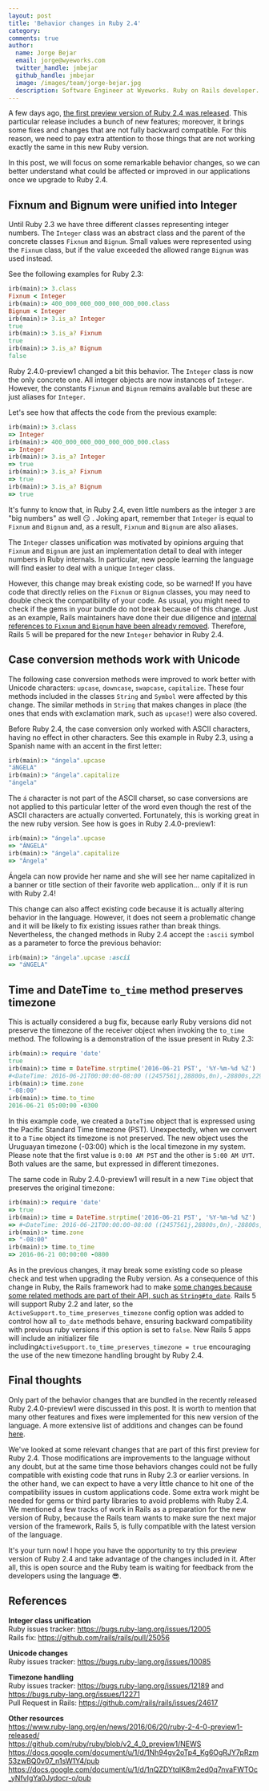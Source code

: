 ```yaml
---
layout: post
title: 'Behavior changes in Ruby 2.4'
category: 
comments: true
author:
  name: Jorge Bejar
  email: jorge@wyeworks.com
  twitter_handle: jmbejar
  github_handle: jmbejar
  image: /images/team/jorge-bejar.jpg
  description: Software Engineer at Wyeworks. Ruby on Rails developer.
---
```


A few days ago, [the first preview version of Ruby 2.4 was released](https://www.ruby-lang.org/en/news/2016/06/20/ruby-2-4-0-preview1-released/). This particular release includes a bunch of new features; moreover, it brings some fixes and changes that are not fully backward compatible. For this reason, we need to pay extra attention to those things that are not working exactly the same in this new Ruby version.

In this post, we will focus on some remarkable behavior changes, so we can better understand what could be affected or improved in our applications once we upgrade to Ruby 2.4.

<!--more-->

## Fixnum and Bignum were unified into Integer

Until Ruby 2.3 we have three different classes representing integer numbers. The `Integer` class was an abstract class and the parent of the concrete classes `Fixnum` and `Bignum`. Small values were represented using the `Fixnum` class, but if the value exceeded the allowed range `Bignum` was used instead.

See the following examples for Ruby 2.3:

```ruby
irb(main):> 3.class
Fixnum < Integer
irb(main):> 400_000_000_000_000_000_000.class
Bignum < Integer
irb(main):> 3.is_a? Integer
true
irb(main):> 3.is_a? Fixnum
true
irb(main):> 3.is_a? Bignum
false
```

Ruby 2.4.0-preview1 changed a bit this behavior. The `Integer` class is now the only concrete one. All integer objects are now instances of `Integer`. However, the constants `Fixnum` and `Bignum` remains available but these are just aliases for `Integer`.

Let's see how that affects the code from the previous example:

```ruby
irb(main):> 3.class
=> Integer
irb(main):> 400_000_000_000_000_000_000.class
=> Integer
irb(main):> 3.is_a? Integer
=> true
irb(main):> 3.is_a? Fixnum
=> true
irb(main):> 3.is_a? Bignum
=> true
```

It's funny to know that, in Ruby 2.4, even little numbers as the integer `3` are "big numbers" as well 😏 . Joking apart, remember that `Integer` is equal to `Fixnum` and `Bignum` and, as a result, `Fixnum` and `Bignum` are also aliases.

The `Integer` classes unification was motivated by opinions arguing that `Fixnum` and `Bignum` are just an implementation detail to deal with integer numbers in Ruby internals. In particular, new people learning the language will find easier to deal with a unique `Integer` class.

However, this change may break existing code, so be warned! If you have code that directly relies on the `Fixnum` or `Bignum` classes, you may need to double check the compatibility of your code. As usual, you might need to check if the gems in your bundle do not break because of this change. Just as an example, Rails maintainers have done their due diligence and [internal references to `Fixnum` and `Bignum` have been already removed](https://github.com/rails/rails/pull/25056). Therefore, Rails 5 will be prepared for the new `Integer` behavior in Ruby 2.4.

## Case conversion methods work with Unicode

The following case conversion methods were improved to work better with Unicode characters: `upcase`, `downcase`, `swapcase`, `capitalize`. These four methods included in the classes `String` and `Symbol` were affected by this change. The similar methods in `String` that makes changes in place (the ones that ends with exclamation mark, such as `upcase!`) were also covered.

Before Ruby 2.4, the case conversion only worked with ASCII characters, having no effect in other characters. See this example in Ruby 2.3, using a Spanish name with an accent in the first letter:

```ruby
irb(main):> "ángela".upcase
"áNGELA"
irb(main):> "ángela".capitalize
"ángela"
```

The `á` character is not part of the ASCII charset, so case conversions are not applied to this particular letter of the word even though the rest of the ASCII characters are actually converted. Fortunately, this is working great in the new ruby version. See how is goes in Ruby 2.4.0-preview1:

```ruby
irb(main):> "ángela".upcase
=> "ÁNGELA"
irb(main):> "ángela".capitalize
=> "Ángela"
```

Ángela can now provide her name and she will see her name capitalized in a banner or title section of their favorite web application... only if it is run with Ruby 2.4!

This change can also affect existing code because it is actually altering behavior in the language. However, it does not seem a problematic change and it will be likely to fix existing issues rather than break things. Nevertheless, the changed methods in Ruby 2.4 accept the `:ascii` symbol as a parameter to force the previous behavior:

```ruby
irb(main):> "ángela".upcase :ascii
=> "áNGELA"  
```

## Time and DateTime `to_time` method preserves timezone 

This is actually considered a bug fix, because early Ruby versions did not preserve the timezone of the receiver object when invoking the `to_time` method. The following is a demonstration of the issue present in Ruby 2.3:

```ruby
irb(main):> require 'date'
true
irb(main):> time = DateTime.strptime('2016-06-21 PST', '%Y-%m-%d %Z')
#<DateTime: 2016-06-21T00:00:00-08:00 ((2457561j,28800s,0n),-28800s,2299161j)>
irb(main):> time.zone
"-08:00"
irb(main):> time.to_time
2016-06-21 05:00:00 -0300
```

In this example code, we created a `DateTime` object that is expressed using the Pacific Standard Time timezone (PST). Unexpectedly, when we convert it to a `Time` object its timezone is not preserved. The new object uses the Uruguayan timezone (-03:00) which is the local timezone in my system. Please note that the first value is `0:00 AM PST` and the other is `5:00 AM UYT`. Both values are the same, but expressed in different timezones.

The same code in Ruby 2.4.0-preview1 will result in a new `Time` object that preserves the original timezone:

```ruby
irb(main):> require 'date'
=> true
irb(main):> time = DateTime.strptime('2016-06-21 PST', '%Y-%m-%d %Z')
=> #<DateTime: 2016-06-21T00:00:00-08:00 ((2457561j,28800s,0n),-28800s,2299161j)>
irb(main):> time.zone
=> "-08:00"
irb(main):> time.to_time
=> 2016-06-21 00:00:00 -0800
```

As in the previous changes, it may break some existing code so please check and test when upgrading the Ruby version. As a consequence of this change in Ruby, the Rails framework had to make [some changes because some related methods are part of their API, such as `String#to_date`](https://github.com/rails/rails/commit/c9c5788a527b70d7f983e2b4b47e3afd863d9f48). Rails 5 will support Ruby 2.2 and later, so the `ActiveSupport.to_time_preserves_timezone` config option was added to control how all `to_date` methods behave, ensuring backward compatibility with previous ruby versions if this option is set to `false`.  New Rails 5 apps will include an initializer file including`ActiveSupport.to_time_preserves_timezone = true` encouraging the use of the new timezone handling brought by Ruby 2.4.

## Final thoughts

Only part of the behavior changes that are bundled in the recently released Ruby 2.4.0-preview1 were discussed in this post. It is worth to mention that many other features and fixes were implemented for this new version of the language. A more extensive list of additions and changes can be found [here](https://github.com/ruby/ruby/blob/v2_4_0_preview1/NEWS).

We've looked at some relevant changes that are part of this first preview for Ruby 2.4. Those modifications are improvements to the language without any doubt, but at the same time those behaviors changes could not be fully compatible with existing code that runs in Ruby 2.3 or earlier versions. In the other hand, we can expect to have a very little chance to hit one of the compatibility issues in custom applications code. Some extra work might be needed for gems or third party libraries to avoid problems with Ruby 2.4. We mentioned a few tracks of work in Rails as a preparation for the new version of Ruby, because the Rails team wants to make sure the next major version of the framework, Rails 5, is fully compatible with the latest version of the language.

It's your turn now! I hope you have the opportunity to try this preview version of Ruby 2.4 and take advantage of the changes included in it. After all, this is open source and the Ruby team is waiting for feedback from the developers using the language 😎.

## References

__Integer class unification__<br/>
Ruby issues tracker: https://bugs.ruby-lang.org/issues/12005<br/>
Rails fix: https://github.com/rails/rails/pull/25056<br/>

__Unicode changes__<br/>
Ruby issues tracker: https://bugs.ruby-lang.org/issues/10085

__Timezone handling__<br/>
Ruby issues tracker: https://bugs.ruby-lang.org/issues/12189 and https://bugs.ruby-lang.org/issues/12271<br/>
Pull Request in Rails: https://github.com/rails/rails/issues/24617

__Other resources__<br/>
https://www.ruby-lang.org/en/news/2016/06/20/ruby-2-4-0-preview1-released/<br/>
https://github.com/ruby/ruby/blob/v2_4_0_preview1/NEWS<br/>
https://docs.google.com/document/u/1/d/1Nh94gv2oTp4_Kg6OgRJY7pRzm53zwBQ0v07_n1sW1Y4/pub<br/>
https://docs.google.com/document/u/1/d/1nQZDYtqlK8m2ed0q7nvaFWTOc_yNfvIgYa0Jydocr-o/pub
